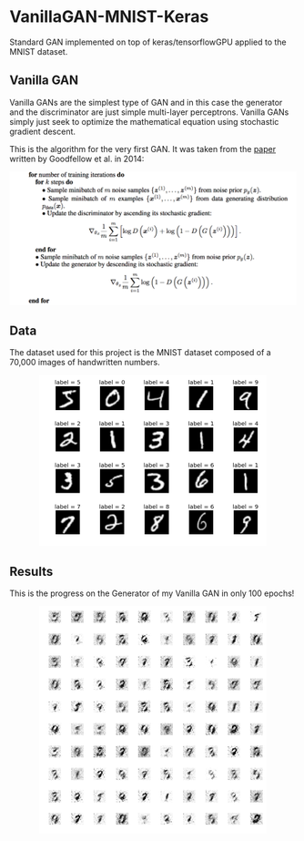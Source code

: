 # VanillaGAN-MNIST-Keras

Standard GAN implemented on top of keras/tensorflowGPU applied to the MNIST dataset.


## Vanilla GAN
Vanilla GANs are the simplest type of GAN and in this case the generator and the discriminator are just simple multi-layer perceptrons. Vanilla GANs simply just seek to optimize the mathematical equation using stochastic gradient descent.

This is the algorithm for the very first GAN. It was taken from the [paper](https://arxiv.org/abs/1406.2661) written by Goodfellow et al. in 2014:

![alt text](Vanilla_GAN_algo.png "Vanilla GAN algorithm")


## Data
The dataset used for this project is the MNIST dataset composed of a 70,000 images of handwritten numbers.

<p align="center">
<img src="mnist.png" alt="MNIST dataset" width="400"/>
</p>

## Results
This is the progress on the Generator of my Vanilla GAN in only 100 epochs!


<p align="center">
<img src="GAN_progress.gif" alt="Porgress GAN" width="400"/>
</p>

